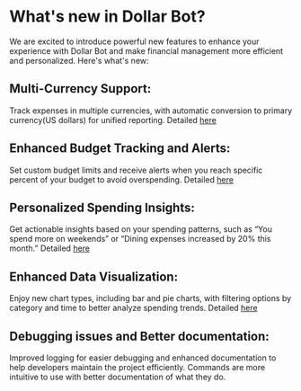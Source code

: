 # What's new in Dollar Bot?
We are excited to introduce powerful new features to enhance your experience with Dollar Bot and make financial management more efficient and personalized. Here's what's new:

## Multi-Currency Support:
Track expenses in multiple currencies, with automatic conversion to primary currency(US dollars) for unified reporting. 
Detailed [here](https://github.com/vegechick510/DollarBot/blob/main/docs/new_currency.md)

## Enhanced Budget Tracking and Alerts:
Set custom budget limits and receive alerts when you reach specific percent of your budget to avoid overspending. 
Detailed [here](https://github.com/vegechick510/DollarBot/blob/main/docs/new_budget.md)

## Personalized Spending Insights:
Get actionable insights based on your spending patterns, such as “You spend more on weekends” or “Dining expenses increased by 20% this month.”
Detailed [here](https://github.com/vegechick510/DollarBot/blob/main/docs/new_insight.md)

## Enhanced Data Visualization:
Enjoy new chart types, including bar and pie charts, with filtering options by category and time to better analyze spending trends.
Detailed [here](https://github.com/vegechick510/DollarBot/blob/main/docs/new_visualization.md)

## Debugging issues and Better documentation:
Improved logging for easier debugging and enhanced documentation to help developers maintain the project efficiently.
Commands are more intuitive to use with better documentation of what they do.
